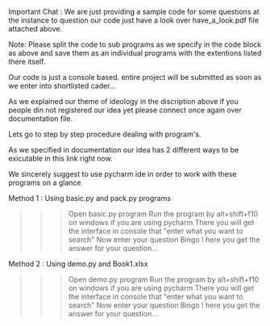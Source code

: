 Important Chat : We are just providing a sample code for some questions at the instance to question our code just have a look over have_a_look.pdf file attached above.

Note: Please split the code to sub programs as we specify in the code block as above and save them as an individual programs with the extentions listed there itself.

Our code is just a console based. entire project will be submitted as soon as we enter into shortlisted cader...

As we explained our theme of ideology in the discription above if you people din not registered our idea yet please connect once again over documentation file.

Lets go to step by step procedure dealing with program's.

As we specified in documentation our idea has 2 different ways to be exicutable in this link right now.

We sincerely suggest to use pycharm ide in order to work with these programs on a glance

Method 1 : Using basic.py and pack.py programs

>>> Open basic.py program
>>> Run the program by alt+shift+f10 on windows if you are using pycharm
>>> There you will get the interface in console that "enter what you want to search"
>>> Now enter your question
>>> Bingo ! here you get the answer for your question...


Method 2 : Using demo.py and Book1.xlsx

>>> Open demo.py program
>>> Run the program by alt+shift+f10 on windows if you are using pycharm
>>> There you will get the interface in console that "enter what you want to search"
>>> Now enter your question
>>> Bingo ! here you get the answer for your question...

